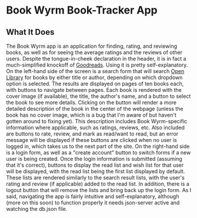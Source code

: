 # Book Wyrm Book-Tracker App

## What It Does

The Book Wyrm app is an application for finding, rating, and reviewing books, as well as for seeing the average ratings and the reviews of other users. Despite the tongue-in-cheek declaration in the header, it is in fact a much-simplified knockoff of [Goodreads](https://www.goodreads.com/). Using it is pretty self-explanatory. On the left-hand side of the screen is a search form that will search [Open Library](https://openlibrary.org/) for books by either title or author, depending on which dropdown option is selected. The results are displayed on pages of ten books each, with buttons to navigate between pages. Each book is rendered with the cover image (if available), the title, the author's name, and a button to select the book to see more details. Clicking on the button will render a more detailed description of the book in the center of the webpage (unless the book has no cover image, which is a bug that I'm aware of but haven't gotten around to fixing yet). This description includes Book Wyrm-specific information where applicable, such as ratings, reviews, etc. Also included are buttons to rate, review, and mark as read/want to read, but an error message will be displayed if these buttons are clicked when no user is logged in, which takes us to the next part of the site. On the right-hand side is a login form, as well as a "create account" button to switch forms if a new user is being created. Once the login information is submitted (assuming that it's correct), buttons to display the read list and wish list for that user will be displayed, with the read list being the first list displayed by default. These lists are rendered similarly to the search result lists, with the user's rating and review (if applicable) added to the read list. In addition, there is a logout button that will remove the lists and bring back up the login form. As I said, navigating the app is fairly intuitive and self-explanatory, although (more on this soon) to function properly it needs json-server active and watching the db.json file.